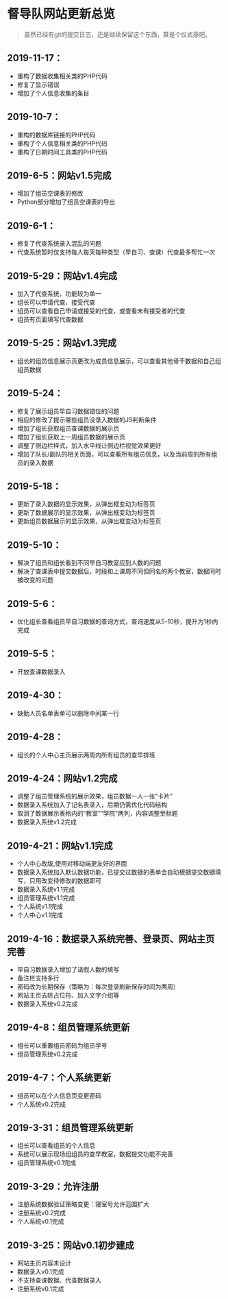 # 督导队网站更新总览

> 虽然已经有git的提交日志，还是继续保留这个东西，算是个仪式感吧。

## 2019-11-17：

* 重构了数据收集相关类的PHP代码
* 修复了显示错误
* 增加了个人信息收集的条目

## 2019-10-7：

* 重构的数据库链接的PHP代码
* 重构了个人信息相关类的PHP代码
* 重构了日期时间工具类的PHP代码

## 2019-6-5：网站v1.5完成

* 增加了组员空课表的修改
* Python部分增加了组员空课表的导出

## 2019-6-1：

* 修复了代查系统录入混乱的问题
* 代查系统暂时仅支持每人每天每种类型（早自习、查课）代查最多帮忙一次

## 2019-5-29：网站v1.4完成

* 加入了代查系统，功能较为单一
* 组长可以申请代查、接受代查
* 组员可以查看自己申请或接受的代查，或查看未有接受者的代查
* 组员有页面填写代查数据

## 2019-5-25：网站v1.3完成

* 组长的组员信息展示页更改为成员信息展示，可以查看其他骨干数据和自己组组员数据

## 2019-5-24：

* 修复了展示组员早自习数据错位的问题
* 相应的修改了提示哪些组员没录入数据的JS判断条件
* 增加了组长获取组员查课数据的展示页
* 增加了组长获取上一周组员数据的展示页
* 调整了侧边栏样式，加入水平线让侧边栏视觉效果更好
* 增加了队长/副队的相关页面，可以查看所有组员信息，以及当前周的所有组员的录入数据

## 2019-5-18：

* 更新了录入数据的显示效果，从弹出框变动为标签页
* 更新了数据展示的显示效果，从弹出框变动为标签页
* 更新组员数据展示的显示效果，从弹出框变动为标签页

## 2019-5-10：

* 解决了组员和组长看到不同早自习教室应到人数的问题
* 解决了查课表中提交数据后，时段和上课周不同但同名的两个教室，数据同时被改变的问题

## 2019-5-6：

* 优化组长查看组员早自习数据的查询方式，查询速度从5-10秒，提升为1秒内完成

## 2019-5-5：

* 开放查课数据录入

## 2019-4-30：

* 缺勤人员名单表单可以删除中间某一行

## 2019-4-28：

* 组长的个人中心主页展示两周内所有组员的查早排班

## 2019-4-24：网站v1.2完成

* 调整了组员管理系统的展示效果，组员数据一人一张“卡片”
* 数据录入系统加入了记名表录入，后期仍需优化代码结构
* 取消了数据展示表格内的“教室”“学院”两列，内容调整至标题
* 数据录入系统v1.2完成

## 2019-4-21：网站v1.1完成

* 个人中心改版,使用对移动端更友好的界面
* 数据录入系统加入默认数据功能，已提交过数据的表单会自动根据提交数据填写，只用改变待修改的数据即可
* 数据录入系统v1.1完成
* 组员管理系统v1.1完成
* 个人系统v1.1完成
* 个人中心v1.1完成

## 2019-4-16：数据录入系统完善、登录页、网站主页完善

* 早自习数据录入增加了请假人数的填写
* 备注栏支持多行
* 密码改为长期保存（策略为：每次登录刷新保存时间为两周）
* 网站主页去除占位符、加入文字介绍等
* 数据录入系统v0.2完成

## 2019-4-8：组员管理系统更新

* 组长可以重置组员密码为组员学号
* 组员管理系统v0.2完成

## 2019-4-7：个人系统更新

* 组员可以在个人信息页变更密码
* 个人系统v0.2完成

## 2019-3-31：组员管理系统更新

* 组长可以查看组员的个人信息
* 系统可以展示现场组组员的查早教室，数据提交功能不完善
* 组员管理系统v0.1完成

## 2019-3-29：允许注册

* 注册系统数据验证策略变更：寝室号允许范围扩大
* 注册系统v0.2完成
* 个人系统v0.1完成

## 2019-3-25：网站v0.1初步建成

* 网站主页内容未设计
* 数据录入v0.1完成
* 不支持查课数据、代查数据录入
* 注册系统v0.1完成
